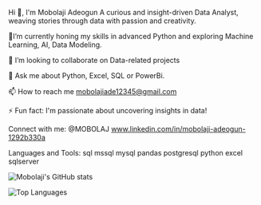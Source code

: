 Hi 👋, I'm Mobolaji Adeogun
A curious and insight-driven Data Analyst, weaving stories through data with passion and creativity.  

🌱I’m currently honing my skills in advanced Python and exploring Machine Learning, AI, Data Modeling.
                                                                                                                              
👯 I’m looking to collaborate on Data-related projects

💬 Ask me about Python, Excel, SQL or PowerBi.

📫 How to reach me mobolajiade12345@gmail.com

⚡ Fun fact: I'm passionate about uncovering insights in data!

Connect with me:
@MOBOLAJ www.linkedin.com/in/mobolaji-adeogun-1292b330a

Languages and Tools:
 sql mssql mysql pandas postgresql python excel sqlserver

<!---
MOBOLAJ1/MOBOLAJ1 is a ✨ special ✨ repository because its `README.md` (this file) appears on your GitHub profile.
You can click the Preview link to take a look at your changes.
--->
![Mobolaji's GitHub stats](https://github-readme-stats.vercel.app/api?username=MOBOLAJ1&show_icons=true&theme=radical)

![Top Languages](https://github-readme-stats.vercel.app/api/top-langs/?username=MOBOLAJ1&layout=compact&theme=radical)

